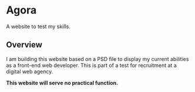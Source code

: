 # Agora
A website to test my skills.

## Overview
I am building this website based on a PSD file to display my current abilities as a front-end web developer. This is part of a test for recruitment at a digital web agency.

<strong>This website will serve no practical function.</strong>
